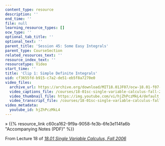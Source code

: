 ```yaml
---
content_type: resource
description: ''
end_time: ''
file: null
learning_resource_types: []
ocw_type: ''
optional_tab_title: ''
optional_text: ''
parent_title: 'Session 45: Some Easy Integrals'
parent_type: CourseSection
related_resources_text: ''
resource_index_text: ''
resourcetype: Video
start_time: ''
title: 'Clip 1: Simple Definite Integrals'
uid: cf3655fd-b915-c7a2-de51-eb5f8a7270e0
video_files:
  archive_url: https://archive.org/download/MIT18.01JF07/ocw-18.01-f07-lec18_300k.mp4
  video_captions_file: /courses/18-01sc-single-variable-calculus-fall-2010/78f102249ed15120951fb1c4cbb5301d_hjZhPczMkL4.vtt
  video_thumbnail_file: https://img.youtube.com/vi/hjZhPczMkL4/default.jpg
  video_transcript_file: /courses/18-01sc-single-variable-calculus-fall-2010/3d2af9ea5f95ba45ec8345da184314da_hjZhPczMkL4.pdf
video_metadata:
  youtube_id: hjZhPczMkL4
---
```


» {{% resource_link c60ca162-9f9a-9058-fe3b-6fe3e114fa6b "Accompanying Notes (PDF)" %}}

From Lecture 18 of [_18.01 Single Variable Calculus, Fall 2006_](/courses/18-01-single-variable-calculus-fall-2006/video_galleries/video-lectures)